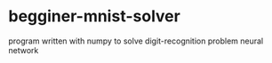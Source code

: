 # begginer-mnist-solver
program written with numpy to solve digit-recognition problem neural network
